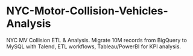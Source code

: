 # NYC-Motor-Collision-Vehicles-Analysis
NYC MV Collision ETL &amp; Analysis. Migrate 10M records from BigQuery to MySQL with Talend, ETL workflows, Tableau/PowerBI for KPI analysis.
